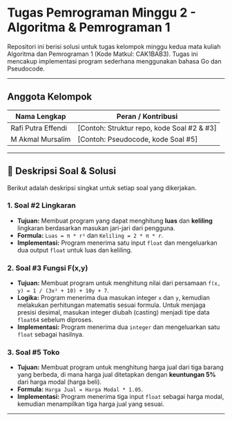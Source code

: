 # Tugas Pemrograman Minggu 2 - Algoritma & Pemrograman 1

Repositori ini berisi solusi untuk tugas kelompok minggu kedua mata kuliah Algoritma dan Pemrograman 1 (Kode Matkul: CAK1BAB3). Tugas ini mencakup implementasi program sederhana menggunakan bahasa Go dan Pseudocode.

---

## Anggota Kelompok

| Nama Lengkap        | Peran / Kontribusi                                |
| ------------------- |-------------------------------------------------- |
| Rafi Putra Effendi  | [Contoh: Struktur repo, kode Soal #2 & #3]        |
| M Akmal Mursalim    | [Contoh: Pseudocode, kode Soal #5]                |

---

## 📝 Deskripsi Soal & Solusi

Berikut adalah deskripsi singkat untuk setiap soal yang dikerjakan.

### 1. Soal #2 Lingkaran

* **Tujuan:** Membuat program yang dapat menghitung **luas** dan **keliling** lingkaran berdasarkan masukan jari-jari dari pengguna.
* **Formula:** `Luas = π * r²` dan `Keliling = 2 * π * r`.
* **Implementasi:** Program menerima satu input `float` dan mengeluarkan dua output `float` untuk luas dan keliling.

### 2. Soal #3 Fungsi F(x,y)

* **Tujuan:** Membuat program untuk menghitung nilai dari persamaan `f(x, y) = 1 / (3x² + 10) + 10y + 7`.
* **Logika:** Program menerima dua masukan integer `x` dan `y`, kemudian melakukan perhitungan matematis sesuai formula. Untuk menjaga presisi desimal, masukan integer diubah (casting) menjadi tipe data `float64` sebelum diproses.
* **Implementasi:** Program menerima dua `integer` dan mengeluarkan satu `float` sebagai hasilnya.

### 3. Soal #5 Toko

* **Tujuan:** Membuat program untuk menghitung harga jual dari tiga barang yang berbeda, di mana harga jual ditetapkan dengan **keuntungan 5%** dari harga modal (harga beli).
* **Formula:** `Harga Jual = Harga Modal * 1.05`.
* **Implementasi:** Program menerima tiga input `float` sebagai harga modal, kemudian menampilkan tiga harga jual yang sesuai.

---
